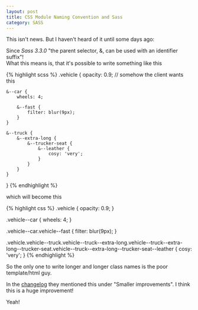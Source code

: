 ```yaml
---
layout: post
title: CSS Module Naming Convention and Sass
category: SASS
---
```


This isn't news. But I haven't heard of it until some days ago:

Since *Sass 3.3.0* "the parent selector, &, can be used with an identifier suffix"!  
What this means is, that it's possible to write something like this

{% highlight scss %}
.vehicle {
    opacity: 0.9; // somehow the client wants this

    &--car {
        wheels: 4;

        &--fast {
            filter: blur(9px);
        }
    }

    &--truck {
        &--extra-long {
            &--trucker-seat {
                &--leather {
                    cosy: 'very';
                }
            }
        }
    }
}
{% endhighlight %}

which will become this

{% highlight css %}
.vehicle {
    opacity: 0.9;
}

.vehicle--car {
    wheels: 4;
}

.vehicle--car.vehicle--fast {
    filter: blur(9px);
}

.vehicle.vehicle--truck.vehicle--truck--extra-long.vehicle--truck--extra-long--trucker-seat.vehicle--truck--extra-long--trucker-seat--leather {
    cosy: 'very';
}
{% endhighlight %}


So the only one to write longer and longer class names is the poor template/html guy.

In the [changelog](http://sass-lang.com/documentation/file.SASS_CHANGELOG.html) they mentioned this under "Smaller improvements". I think this is a huge improvement!

Yeah!